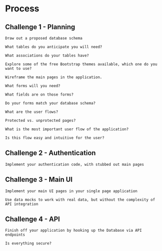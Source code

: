 # Process

## Challenge 1 - Planning

    Draw out a proposed database schema

    What tables do you anticipate you will need?

    What associations do your tables have?

    Explore some of the free Bootstrap themes available, which one do you want to use?

    Wireframe the main pages in the application.

    What forms will you need?

    What fields are on those forms?

    Do your forms match your database schema?

    What are the user flows?

    Protected vs. unprotected pages?

    What is the most important user flow of the application?

    Is this flow easy and intuitive for the user?

## Challenge 2 - Authentication
    
    Implement your authentication code, with stubbed out main pages

## Challenge 3 - Main UI

    Implement your main UI pages in your single page application

    Use data mocks to work with real data, but without the complexity of API integration

## Challenge 4 - API

    Finish off your application by hooking up the Database via API endpoints

    Is everything secure?
